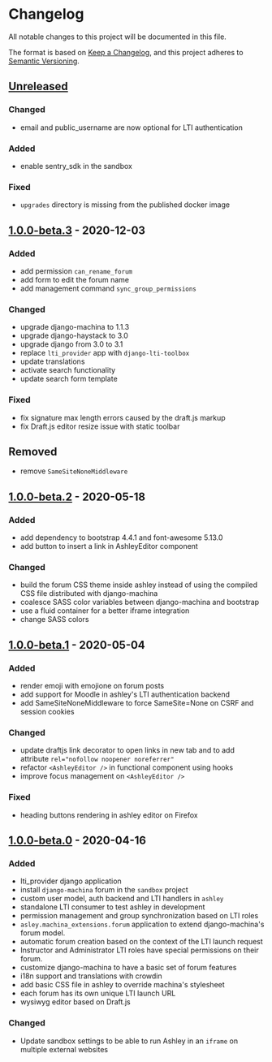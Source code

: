# Changelog

All notable changes to this project will be documented in this file.

The format is based on [Keep a Changelog](https://keepachangelog.com/en/1.0.0/),
and this project adheres to [Semantic 
Versioning](https://semver.org/spec/v2.0.0.html).

## [Unreleased]

### Changed

- email and public_username are now optional for LTI authentication

### Added

- enable sentry_sdk in the sandbox

### Fixed

- `upgrades` directory is missing from the published docker image

## [1.0.0-beta.3] - 2020-12-03

### Added

 - add permission `can_rename_forum`
 - add form to edit the forum name
 - add management command `sync_group_permissions`

### Changed

 - upgrade django-machina to 1.1.3
 - upgrade django-haystack to 3.0
 - upgrade django from 3.0 to 3.1
 - replace `lti_provider` app with `django-lti-toolbox`
 - update translations
 - activate search functionality
 - update search form template

### Fixed

 - fix signature max length errors caused by the draft.js markup
 - fix Draft.js editor resize issue with static toolbar

## Removed

 - remove `SameSiteNoneMiddleware`

## [1.0.0-beta.2] - 2020-05-18

### Added

 - add dependency to bootstrap 4.4.1 and font-awesome 5.13.0
 - add button to insert a link in AshleyEditor component

### Changed

 - build the forum CSS theme inside ashley instead of using the compiled CSS
   file distributed with django-machina
 - coalesce SASS color variables between django-machina and bootstrap
 - use a fluid container for a better iframe integration
 - change SASS colors

## [1.0.0-beta.1] - 2020-05-04

### Added

 - render emoji with emojione on forum posts
 - add support for Moodle in ashley's LTI authentication backend
 - add SameSiteNoneMiddleware to force SameSite=None on CSRF and session cookies
 
### Changed

 - update draftjs link decorator to open links in new tab and to add attribute
   `rel="nofollow noopener noreferrer"`
 - refactor `<AshleyEditor />` in functional component using hooks
 - improve focus management on `<AshleyEditor />`

### Fixed

  - heading buttons rendering in ashley editor on Firefox

## [1.0.0-beta.0] - 2020-04-16

### Added

 - lti_provider django application
 - install `django-machina` forum in the `sandbox` project
 - custom user model, auth backend and LTI handlers in `ashley`
 - standalone LTI consumer to test ashley in development
 - permission management and group synchronization based on LTI roles
 - `asley.machina_extensions.forum` application to extend django-machina's
   forum model.
 - automatic forum creation based on the context of the LTI launch request
 - Instructor and Administrator LTI roles have special permissions on their
   forum.
 - customize django-machina to have a basic set of forum features
 - i18n support and translations with crowdin
 - add basic CSS file in ashley to override machina's stylesheet
 - each forum has its own unique LTI launch URL
 - wysiwyg editor based on Draft.js
 
### Changed

 - Update sandbox settings to be able to run Ashley in an `iframe` on multiple
   external websites

[Unreleased]: https://github.com/openfun/ashley/compare/v1.0.0-beta.3...master
[1.0.0-beta.3]: https://github.com/openfun/ashley/compare/v1.0.0-beta.2...v1.0.0-beta.3
[1.0.0-beta.2]: https://github.com/openfun/ashley/compare/v1.0.0-beta.1...v1.0.0-beta.2
[1.0.0-beta.1]: https://github.com/openfun/ashley/compare/v1.0.0-beta.0...v1.0.0-beta.1
[1.0.0-beta.0]: https://github.com/openfun/ashley/compare/d767ba96aedcbc7d48fba5fefad2b93b9d623cc8...v1.0.0-beta.0

